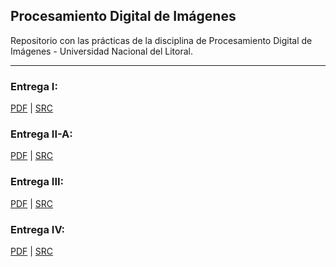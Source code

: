 ## Procesamiento Digital de Imágenes

Repositorio con las prácticas de la disciplina de Procesamiento Digital de Imágenes - Universidad Nacional del Litoral.

---

### Entrega I:
[PDF](pratica1/pdi_entrega1_carlabarden.pdf)  |  [SRC](pratica1/003-exercicio-garrafa.py)  
  
  
### Entrega II-A:
[PDF](pratica2a/pdi_entrega2a_carlabarden.pdf)  |  [SRC](pratica2a/000-placas.py)  



### Entrega III:
[PDF](pratica4/pdi_entrega3_carlabarden.pdf)  |  [SRC](pratica4/000-desmatamento.py)  


### Entrega IV:
[PDF](pratica5/pdi_entrega4_carlabarden.pdf)  |  [SRC](pratica5/000-ocr.py)  
